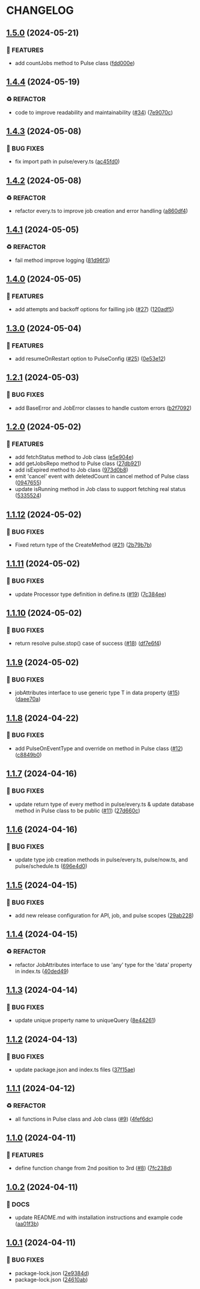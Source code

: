 # CHANGELOG

## [1.5.0](https://github.com/pulsecron/pulse/compare/v1.4.4...v1.5.0) (2024-05-21)


### 🚀 FEATURES

* add countJobs method to Pulse class ([fdd000e](https://github.com/pulsecron/pulse/commit/fdd000ec94c2c07ff8ee68f8e5d0e0d50787d2c3))

## [1.4.4](https://github.com/pulsecron/pulse/compare/v1.4.3...v1.4.4) (2024-05-19)


### ♻️ REFACTOR

* code to improve readability and maintainability ([#34](https://github.com/pulsecron/pulse/issues/34)) ([7e9070c](https://github.com/pulsecron/pulse/commit/7e9070c82ee470b73ba5640b350663b7ad44d39d))

## [1.4.3](https://github.com/pulsecron/pulse/compare/v1.4.2...v1.4.3) (2024-05-08)


### 🐛 BUG FIXES

* fix import path in pulse/every.ts ([ac45fd0](https://github.com/pulsecron/pulse/commit/ac45fd0e1a022b29a69d00f978aeaea426039d80))

## [1.4.2](https://github.com/pulsecron/pulse/compare/v1.4.1...v1.4.2) (2024-05-08)


### ♻️ REFACTOR

* refactor every.ts to improve job creation and error handling ([a860df4](https://github.com/pulsecron/pulse/commit/a860df4f5d18dae8b279528ed18db50d80c61ce2))

## [1.4.1](https://github.com/pulsecron/pulse/compare/v1.4.0...v1.4.1) (2024-05-05)


### ♻️ REFACTOR

* fail method improve logging ([81d96f3](https://github.com/pulsecron/pulse/commit/81d96f39fdcb839b35df2b7359cc622591f9fe2d))

## [1.4.0](https://github.com/pulsecron/pulse/compare/v1.3.0...v1.4.0) (2024-05-05)


### 🚀 FEATURES

* add attempts and backoff options for failling job ([#27](https://github.com/pulsecron/pulse/issues/27)) ([120adf5](https://github.com/pulsecron/pulse/commit/120adf58b2647f107a656fc8168a654d7877e496))

## [1.3.0](https://github.com/pulsecron/pulse/compare/v1.2.1...v1.3.0) (2024-05-04)


### 🚀 FEATURES

* add resumeOnRestart option to PulseConfig ([#25](https://github.com/pulsecron/pulse/issues/25)) ([0e53e12](https://github.com/pulsecron/pulse/commit/0e53e12f692798d6107afec860893749ed642858))

## [1.2.1](https://github.com/pulsecron/pulse/compare/v1.2.0...v1.2.1) (2024-05-03)


### 🐛 BUG FIXES

* add BaseError and JobError classes to handle custom errors ([b2f7092](https://github.com/pulsecron/pulse/commit/b2f7092adccd154c314bb1e7650cbc02c1862e81))

## [1.2.0](https://github.com/pulsecron/pulse/compare/v1.1.12...v1.2.0) (2024-05-02)


### 🚀 FEATURES

* add fetchStatus method to Job class ([e5e904e](https://github.com/pulsecron/pulse/commit/e5e904e0769808dc19b38d76623e8f63b17ac110))
* add getJobsRepo method to Pulse class ([27db921](https://github.com/pulsecron/pulse/commit/27db9210a516b4258e0f89e2d00ba4eb5e42ef30))
* add isExpired method to Job class ([973d0b8](https://github.com/pulsecron/pulse/commit/973d0b8c448ad6de5cb61c6438d16ff690f9ef2e))
* emit 'cancel' event with deletedCount in cancel method of Pulse class ([0947655](https://github.com/pulsecron/pulse/commit/0947655ec43179b3a9004a0e4c94a0b19e751c89))
* update isRunning method in Job class to support fetching real status ([5335524](https://github.com/pulsecron/pulse/commit/533552495393943209c1e533a109e3338a11b155))

## [1.1.12](https://github.com/pulsecron/pulse/compare/v1.1.11...v1.1.12) (2024-05-02)


### 🐛 BUG FIXES

* Fixed return type of the CreateMethod ([#21](https://github.com/pulsecron/pulse/issues/21)) ([2b79b7b](https://github.com/pulsecron/pulse/commit/2b79b7b16234aa2c8a39395f16c40c5153c1ddbd))

## [1.1.11](https://github.com/pulsecron/pulse/compare/v1.1.10...v1.1.11) (2024-05-02)


### 🐛 BUG FIXES

* update Processor type definition in define.ts ([#19](https://github.com/pulsecron/pulse/issues/19)) ([7c384ee](https://github.com/pulsecron/pulse/commit/7c384ee16e91fb49dea5617ba21fce43112678a7))

## [1.1.10](https://github.com/pulsecron/pulse/compare/v1.1.9...v1.1.10) (2024-05-02)


### 🐛 BUG FIXES

* return resolve pulse.stop() case of success ([#18](https://github.com/pulsecron/pulse/issues/18)) ([df7e6f4](https://github.com/pulsecron/pulse/commit/df7e6f48c9ca545728689e954505088d36ca3081))

## [1.1.9](https://github.com/pulsecron/pulse/compare/v1.1.8...v1.1.9) (2024-05-02)


### 🐛 BUG FIXES

* jobAttributes interface to use generic type T in data property ([#15](https://github.com/pulsecron/pulse/issues/15)) ([daee70a](https://github.com/pulsecron/pulse/commit/daee70a06acc4bf6679e7592b5f5cde0bb4b74d0))

## [1.1.8](https://github.com/pulsecron/pulse/compare/v1.1.7...v1.1.8) (2024-04-22)


### 🐛 BUG FIXES

* add PulseOnEventType and override on method in Pulse class ([#12](https://github.com/pulsecron/pulse/issues/12)) ([c8849b0](https://github.com/pulsecron/pulse/commit/c8849b0b34e9ca9d0d2c3e00ccbd8222530e09c4))

## [1.1.7](https://github.com/pulsecron/pulse/compare/v1.1.6...v1.1.7) (2024-04-16)


### 🐛 BUG FIXES

* update return type of every method in pulse/every.ts & update database method in Pulse class to be public ([#11](https://github.com/pulsecron/pulse/issues/11)) ([27d660c](https://github.com/pulsecron/pulse/commit/27d660c586364a5b7cdf79577c984fe191bbf6a3))

## [1.1.6](https://github.com/pulsecron/pulse/compare/v1.1.5...v1.1.6) (2024-04-16)


### 🐛 BUG FIXES

* update type job creation methods in pulse/every.ts, pulse/now.ts, and pulse/schedule.ts ([696e4d0](https://github.com/pulsecron/pulse/commit/696e4d0e967acdbf9c6d4a4fc0fe26eb0e078820))

## [1.1.5](https://github.com/pulsecron/pulse/compare/v1.1.4...v1.1.5) (2024-04-15)


### 🐛 BUG FIXES

* add new release configuration for API, job, and pulse scopes ([29ab228](https://github.com/pulsecron/pulse/commit/29ab2289d2adaffad03708be0443b1e057941ff1))

## [1.1.4](https://github.com/pulsecron/pulse/compare/v1.1.3...v1.1.4) (2024-04-15)


### ♻️ REFACTOR

*  refactor JobAttributes interface to use 'any' type for the 'data' property in index.ts ([40ded49](https://github.com/pulsecron/pulse/commit/40ded49ca9dc640a57a04227c4e79608da6d413c))

## [1.1.3](https://github.com/pulsecron/pulse/compare/v1.1.2...v1.1.3) (2024-04-14)


### 🐛 BUG FIXES

* update unique property name to uniqueQuery ([8e44261](https://github.com/pulsecron/pulse/commit/8e44261792dd489927a8528861304c1515b8538d))

## [1.1.2](https://github.com/pulsecron/pulse/compare/v1.1.1...v1.1.2) (2024-04-13)


### 🐛 BUG FIXES

* update package.json and index.ts files ([37f15ae](https://github.com/pulsecron/pulse/commit/37f15aee08613fc9d1cd92c3542e9bee6ca55ebf))

## [1.1.1](https://github.com/pulsecron/pulse/compare/v1.1.0...v1.1.1) (2024-04-12)


### ♻️ REFACTOR

* all functions in Pulse class and Job class ([#9](https://github.com/pulsecron/pulse/issues/9)) ([4fef6dc](https://github.com/pulsecron/pulse/commit/4fef6dc2dbf6c695d3cc722a7a8fb0ab48db3cd1))

## [1.1.0](https://github.com/pulsecron/pulse/compare/v1.0.2...v1.1.0) (2024-04-11)


### 🚀 FEATURES

* define function change from 2nd position to 3rd ([#8](https://github.com/pulsecron/pulse/issues/8)) ([7fc238d](https://github.com/pulsecron/pulse/commit/7fc238d8f839a59e528d25083e478acada06d85c))

## [1.0.2](https://github.com/pulsecron/pulse/compare/v1.0.1...v1.0.2) (2024-04-11)


### 📝 DOCS

* update README.md with installation instructions and example code ([aa01f3b](https://github.com/pulsecron/pulse/commit/aa01f3b9951ebd0c291556f377b8cf53899f7b04))

## [1.0.1](https://github.com/pulsecron/pulse/compare/v1.0.0...v1.0.1) (2024-04-11)


### 🐛 BUG FIXES

* package-lock.json ([2e9384d](https://github.com/pulsecron/pulse/commit/2e9384d3d9247591aa73260e1386f2f513e796f5))
* package-lock.json ([24610ab](https://github.com/pulsecron/pulse/commit/24610abc3bf8c58e579e4ae04cd0f18c81cd35fc))
